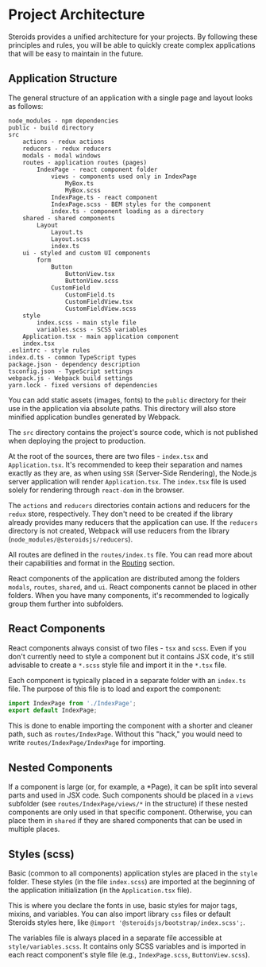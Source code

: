 # Project Architecture

Steroids provides a unified architecture for your projects. By following these principles and rules, you will be able to quickly create complex applications that will be easy to maintain in the future.

## Application Structure

The general structure of an application with a single page and layout looks as follows:

```
node_modules - npm dependencies
public - build directory
src
    actions - redux actions
    reducers - redux reducers
    modals - modal windows
    routes - application routes (pages)
        IndexPage - react component folder
            views - components used only in IndexPage
                MyBox.ts
                MyBox.scss
            IndexPage.ts - react component
            IndexPage.scss - BEM styles for the component
            index.ts - component loading as a directory
    shared - shared components
        Layout
            Layout.ts
            Layout.scss
            index.ts
    ui - styled and custom UI components
        form
            Button
                ButtonView.tsx
                ButtonView.scss
            CustomField
                CustomField.ts
                CustomFieldView.tsx
                CustomFieldView.scss
    style
        index.scss - main style file
        variables.scss - SCSS variables
    Application.tsx - main application component
    index.tsx
.eslintrc - style rules
index.d.ts - common TypeScript types
package.json - dependency description
tsconfig.json - TypeScript settings
webpack.js - Webpack build settings
yarn.lock - fixed versions of dependencies
```

You can add static assets (images, fonts) to the `public` directory for their use in the application via absolute paths. This directory will also store minified application bundles generated by Webpack.

The `src` directory contains the project's source code, which is not published when deploying the project to production.

At the root of the sources, there are two files - `index.tsx` and `Application.tsx`. It's recommended to keep their separation and names exactly as they are, as when using `SSR` (Server-Side Rendering), the Node.js server application will render `Application.tsx`. The `index.tsx` file is used solely for rendering through `react-dom` in the browser.

The `actions` and `reducers` directories contain actions and reducers for the `redux` store, respectively. They don't need to be created if the library already provides many reducers that the application can use. If the `reducers` directory is not created, Webpack will use reducers from the library (`node_modules/@steroidsjs/reducers`).

All routes are defined in the `routes/index.ts` file. You can read more about their capabilities and format in the [Routing](routes.md) section.

React components of the application are distributed among the folders `modals`, `routes`, `shared`, and `ui`. React components cannot be placed in other folders. When you have many components, it's recommended to logically group them further into subfolders.


## React Components

React components always consist of two files - `tsx` and `scss`. Even if you don't currently need to style a component but it contains JSX code, it's still advisable to create a `*.scss` style file and import it in the `*.tsx` file.

Each component is typically placed in a separate folder with an `index.ts` file. The purpose of this file is to load and export the component:

```ts
import IndexPage from './IndexPage';
export default IndexPage;
```

This is done to enable importing the component with a shorter and cleaner path, such as `routes/IndexPage`. Without this "hack," you would need to write `routes/IndexPage/IndexPage` for importing.

## Nested Components

If a component is large (or, for example, a *Page), it can be split into several parts and used in JSX code. Such components should be placed in a `views` subfolder (see `routes/IndexPage/views/*` in the structure) if these nested components are only used in that specific component. Otherwise, you can place them in `shared` if they are shared components that can be used in multiple places.

## Styles (scss)

Basic (common to all components) application styles are placed in the `style` folder. These styles (in the file `index.scss`) are imported at the beginning of the application initialization (in the `Application.tsx` file).

This is where you declare the fonts in use, basic styles for major tags, mixins, and variables. You can also import library `css` files or default Steroids styles here, like `@import '@steroidsjs/bootstrap/index.scss';`.

The variables file is always placed in a separate file accessible at `style/variables.scss`. It contains only SCSS variables and is imported in each react component's style file (e.g., `IndexPage.scss`, `ButtonView.scss`).